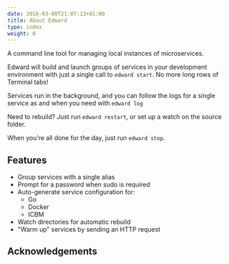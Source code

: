 ```yaml
---
date: 2016-03-08T21:07:13+01:00
title: About Edward
type: index
weight: 0
---
```


A command line tool for managing local instances of microservices.

Edward will build and launch groups of services in your development environment
with just a single call to `edward start`. No more long rows of Terminal tabs!

Services run in the background, and you can follow the logs for a single service
as and when you need with `edward log`

Need to rebuild? Just run `edward restart`, or set up a watch on the source folder.

When you're all done for the day, just run `edward stop`.

## Features

* Group services with a single alias
* Prompt for a password when sudo is required
* Auto-generate service configuration for:
  * Go
  * Docker
  * ICBM
* Watch directories for automatic rebuild
* "Warm up" services by sending an HTTP request

## Acknowledgements
